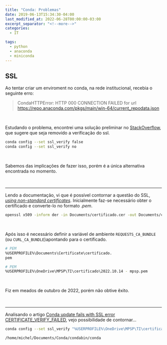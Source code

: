 ```yaml
---
title: "Conda: Problemas"
date: 2019-06-13T15:34:30-04:00
last_modified_at: 2022-06-28T00:00:00-03:00
excerpt_separator: "<!--more-->"
categories:
  - IT

tags:
  - python
  - anaconda
  - miniconda
---
```


## SSL

Ao tentar criar um enviroment no conda, na rede institucional, recebia o seguinte erro:

> CondaHTTPError: HTTP 000 CONNECTION FAILED for url <https://repo.anaconda.com/pkgs/main/win-64/current_repodata.json>

<br>

Estudando o problema, encontrei uma solução preliminar no [StackOverflow](https://stackoverflow.com/questions/42563757/conda-update-condahttperror-http-none), que sugere que seja removido a verificação do ssl.

```bash
conda config --set ssl_verify false
conda config --set ssl_verify no
```

<br>

Sabemos das implicações de fazer isso, porém é a única alternativa encontrada no momento.

<br>

---

Lendo a documentação, vi que é possível contornar a questão do SSL, [_using non-standard certificates_](https://docs.conda.io/projects/conda/en/latest/user-guide/configuration/non-standard-certs.html). Inicialmente faz-se necessário obter o certificado e converte-lo no formato _.pem_.

```bash
openssl x509 -inform der -in Documents/certificado.cer -out Documents/certificado.pem
```

<br>

Após isso é necessário definir a variável de ambiente `REQUESTS_CA_BUNDLE` (ou `CURL_CA_BUNDLE`)apontando para o certificado.

```bash
# PEM
%USERPROFILE%\Documents\Certificate\certificado.
pem

# PEM
%USERPROFILE%\OneDrive\MPSP\TI\certificado\2022.10.14 - mpsp.pem
```

<br>

Fiz em meados de outubro de 2022, porém não obtive êxito.

<br>

---

Analisando o artigo [Conda update fails with SSL error CERTIFICATE_VERIFY_FAILED](https://stackoverflow.com/questions/33699577/conda-update-fails-with-ssl-error-certificate-verify-failed), vejo possibilidade de contornar...

```bash
conda config --set ssl_verify "%USERPROFILE%\OneDrive\MPSP\TI\certificado\2022.10.14 - mpsp.crt"

/home/michel/Documents/Conda/condabin/conda
```
